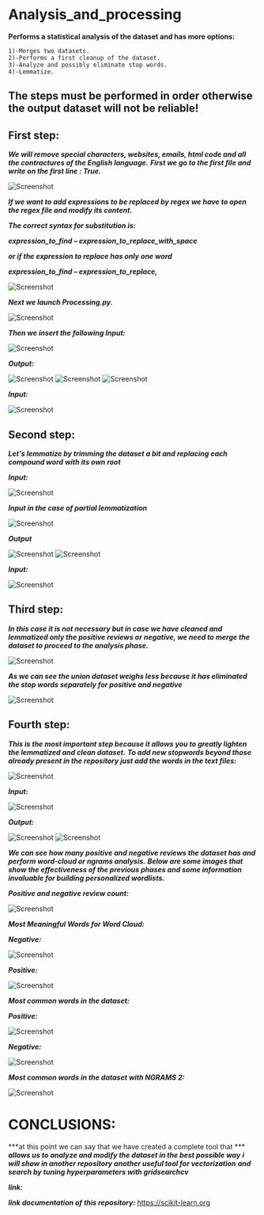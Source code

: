 # Analysis_and_processing
 
 __Performs a statistical analysis of the dataset and has more options:__ 
     
    1)-Merges two datasets.
    2)-Performs a first cleanup of the dataset.
    3)-Analyze and possibly eliminate stop words.
    4)-Lemmatize.

## The steps must be performed in order otherwise the output dataset will not be reliable!
## First step:
***We will remove special characters, websites, emails, html code and all the contractures of the English language.***
***First we go to the first file and write on the first line : True.***

![Screenshot](MyScripts/OUTPUTS/Fasi_di_pulizia/1a_Fase_file_first.png)

***If we want to add expressions to be replaced by regex we have to open the regex file and modify its content.***

***The correct syntax for substitution is:***

***expression_to_find – expression_to_replace_with_space***

***or if the expression to replace has only one word***

***expression_to_find – expression_to_replace,***

![Screenshot](MyScripts/OUTPUTS/Fasi_di_pulizia/util.png)

***Next we launch Processing.py.***

![Screenshot](MyScripts/OUTPUTS/Fasi_di_pulizia/1a_Fase_lunch.png)

***Then we insert the following Input:***

![Screenshot](MyScripts/OUTPUTS/Fasi_di_pulizia/1a_Fase.png)

***Output:***

![Screenshot](MyScripts/OUTPUTS/Fasi_di_pulizia/1a_Fase_output1.png)
![Screenshot](MyScripts/OUTPUTS/Fasi_di_pulizia/1a_Fase_outputb.png)
![Screenshot](MyScripts/OUTPUTS/Fasi_di_pulizia/1a_Fase_output2.png)

***Input:***

![Screenshot](MyScripts/OUTPUTS/Fasi_di_pulizia/1a_Fase_input.png)

## Second step:
***Let's lemmatize by trimming the dataset a bit and replacing each compound word with its own root***

***Input:***

![Screenshot](MyScripts/OUTPUTS/lemmatizzazione/2a_Fase_input.png)

***Input in the case of partial lemmatization***

![Screenshot](MyScripts/OUTPUTS/lemmatizzazione/2a_Fase_input_partial.png)

***Output***

![Screenshot](MyScripts/OUTPUTS/lemmatizzazione/2a_Fase_output1.png)
![Screenshot](MyScripts/OUTPUTS/lemmatizzazione/2a_Fase_output2.png)

***Input:***

![Screenshot](MyScripts/OUTPUTS/Fasi_di_pulizia/1a_Fase_input.png)

## Third step:
***In this case it is not necessary but in case we have cleaned and lemmatized only the positive reviews or***
***negative, we need to merge the dataset to proceed to the analysis phase.***

![Screenshot](MyScripts/OUTPUTS/3a_Fase/3a_Fase.png)

***As we can see the union dataset weighs less because it has eliminated the stop words separately for positive and negative***

![Screenshot](MyScripts/OUTPUTS/3a_Fase/3a_Fase_info.png)

## Fourth step:
***This is the most important step because it allows you to greatly lighten the lemmatized and clean dataset.***
***To add new stopwords beyond those already present in the repository just add the words in the text files:***

![Screenshot](MyScripts/OUTPUTS/stopwords/stopwords.png)

***Input:***

![Screenshot](MyScripts/OUTPUTS/4a_fase/4a_Fase_input.png)

***Output:***

![Screenshot](MyScripts/OUTPUTS/4a_fase/4a_Fase_output.png)
![Screenshot](MyScripts/OUTPUTS/4a_fase/4a_Fase_output1.png)

***We can see how many positive and negative reviews the dataset has and perform word-cloud or ngrams analysis.***
***Below are some images that show the effectiveness of the previous phases and some information***
***invaluable for building personalized wordlists.***

***Positive and negative review count:***

![Screenshot](MyScripts/OUTPUTS/count_negative_positive.png)

***Most Meaningful Words for Word Cloud:***

***Negative:***

![Screenshot](MyScripts/OUTPUTS/word_cloud_negative.png)

***Positive:***

![Screenshot](MyScripts/OUTPUTS/word_cloud_positive.png)

***Most common words in the dataset:***

***Positive:***

![Screenshot](MyScripts/OUTPUTS/most_common50_positive.png)

***Negative:***

![Screenshot](MyScripts/OUTPUTS/most_common_negative.png)

***Most common words in the dataset with NGRAMS 2:***

![Screenshot](MyScripts/OUTPUTS/ngrams2_negative_top50.png)

# CONCLUSIONS:
***at this point we can say that we have created a complete tool that ***
***allows us to analyze and modify the dataset in the best possible way***
***i will show in another repository another useful tool for vectorization***
***and search by tuning hyperparameters with gridsearchcv***

***link:***

***link documentation of this repository:*** https://scikit-learn.org
